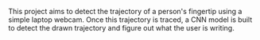 This project aims to detect the trajectory of a person's fingertip using a simple laptop webcam. Once this trajectory is traced, a CNN model is built to detect the drawn trajectory and figure out what the user is writing.
